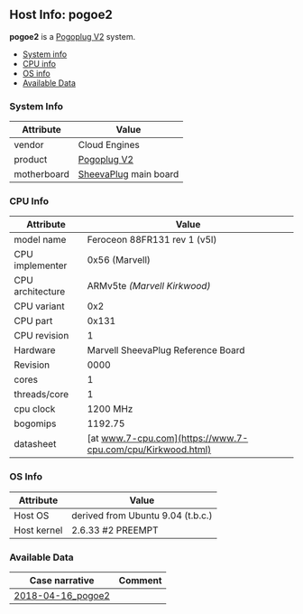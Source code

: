 ## Host Info: pogoe2

**pogoe2** is a [Pogoplug V2](https://archlinuxarm.org/platforms/armv5/pogoplug-v2-pinkgray) system.

- [System info](#user-content-sys)
- [CPU info](#user-content-cpu)
- [OS info](#user-content-os)
- [Available Data](#user-content-data)

### <a id="sys">System Info</a>

| Attribute   | Value |
| ----------- | ----- |
| vendor      | Cloud Engines |
| product     | [Pogoplug V2](https://archlinuxarm.org/platforms/armv5/pogoplug-v2-pinkgray) |
| motherboard | [SheevaPlug](https://en.wikipedia.org/wiki/SheevaPlug) main board |


### <a id="cpu">CPU Info</a>

| Attribute | Value |
| --------- | ----- |
| model name       | Feroceon 88FR131 rev 1 (v5l) |
| CPU implementer  | 0x56 (Marvell) |
| CPU architecture | ARMv5te _(Marvell Kirkwood)_ |
| CPU variant      | 0x2 |
| CPU part         | 0x131 |
| CPU revision     | 1 |
| Hardware         | Marvell SheevaPlug Reference Board |
| Revision         | 0000 |
| cores            | 1 |
| threads/core     | 1 |
| cpu clock        | 1200 MHz |
| bogomips         | 1192.75 |
| datasheet        | [at www.7-cpu.com](https://www.7-cpu.com/cpu/Kirkwood.html)

### <a id="os">OS Info</a>

| Attribute | Value |
| --------- | ----- |
| Host OS      | derived from Ubuntu 9.04 (t.b.c.) |
| Host kernel  | 2.6.33 #2 PREEMPT |

### <a id="data">Available Data</a>

| Case narrative | Comment |
| -------------- | ------- |
| [2018-04-16_pogoe2](2018-04-16_pogoe2.md) |  |
